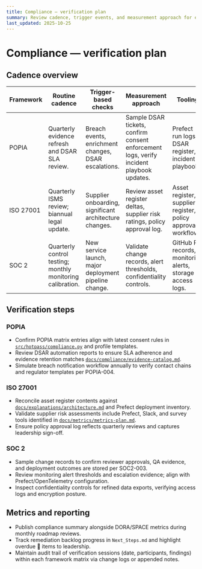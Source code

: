 ```yaml
---
title: Compliance — verification plan
summary: Review cadence, trigger events, and measurement approach for each compliance framework.
last_updated: 2025-10-25
---
```


# Compliance — verification plan

## Cadence overview

| Framework | Routine cadence | Trigger-based checks | Measurement approach | Tooling |
| --- | --- | --- | --- | --- |
| POPIA | Quarterly evidence refresh and DSAR SLA review. | Breach events, enrichment changes, DSAR escalations. | Sample DSAR tickets, confirm consent enforcement logs, verify incident playbook updates. | Prefect run logs, DSAR register, incident playbook. |
| ISO 27001 | Quarterly ISMS review; biannual legal update. | Supplier onboarding, significant architecture changes. | Review asset register deltas, supplier risk ratings, policy approval log. | Asset register, supplier register, policy approval workflow. |
| SOC 2 | Quarterly control testing; monthly monitoring calibration. | New service launch, major deployment pipeline change. | Validate change records, alert thresholds, confidentiality controls. | GitHub PR records, monitoring alerts, storage access logs. |

## Verification steps

### POPIA
- Confirm POPIA matrix entries align with latest consent rules in [`src/hotpass/compliance.py`](../../src/hotpass/compliance.py) and profile templates.
- Review DSAR automation reports to ensure SLA adherence and evidence retention matches [`docs/compliance/evidence-catalog.md`](./evidence-catalog.md).
- Simulate breach notification workflow annually to verify contact chains and regulator templates per POPIA-004.

### ISO 27001
- Reconcile asset register contents against [`docs/explanations/architecture.md`](../explanations/architecture.md) and Prefect deployment inventory.
- Validate supplier risk assessments include Prefect, Slack, and survey tools identified in [`docs/metrics/metrics-plan.md`](../metrics/metrics-plan.md).
- Ensure policy approval log reflects quarterly reviews and captures leadership sign-off.

### SOC 2
- Sample change records to confirm reviewer approvals, QA evidence, and deployment outcomes are stored per SOC2-003.
- Review monitoring alert thresholds and escalation evidence; align with Prefect/OpenTelemetry configuration.
- Inspect confidentiality controls for refined data exports, verifying access logs and encryption posture.

## Metrics and reporting

- Publish compliance summary alongside DORA/SPACE metrics during monthly roadmap reviews.
- Track remediation backlog progress in `Next_Steps.md` and highlight overdue 🔴 items to leadership.
- Maintain audit trail of verification sessions (date, participants, findings) within each framework matrix via change logs or appended notes.

